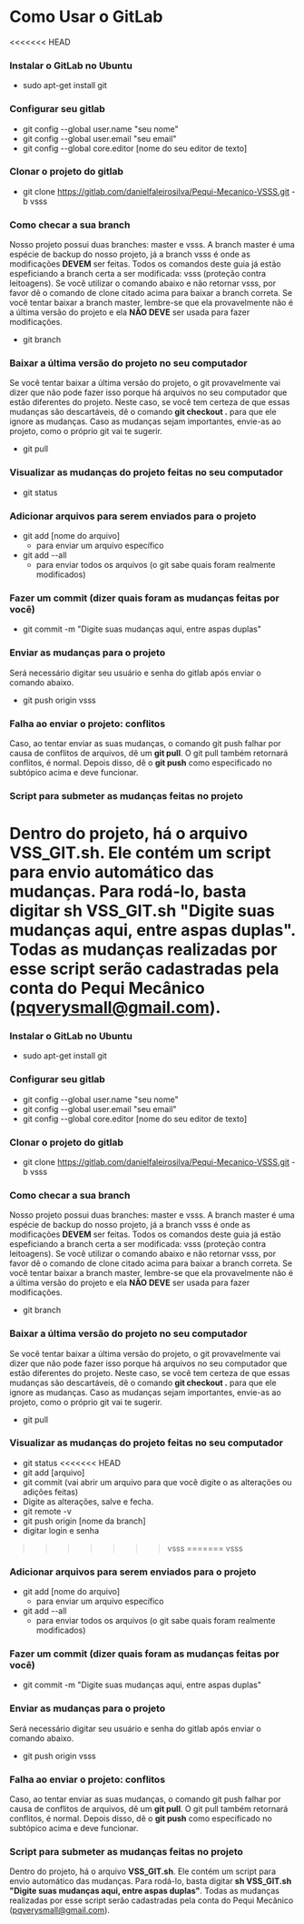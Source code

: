 # Como Usar o GitLab
<<<<<<< HEAD

### Instalar o GitLab no Ubuntu
- sudo apt-get install git

### Configurar seu gitlab
- git config --global user.name "seu nome"
- git config --global user.email "seu email"
- git config --global core.editor [nome do seu editor de texto]

### Clonar o projeto do gitlab
- git clone https://gitlab.com/danielfaleirosilva/Pequi-Mecanico-VSSS.git -b vsss


### Como checar a sua branch
Nosso projeto possui duas branches: master e vsss. A branch master é uma espécie de backup do nosso projeto, já a branch vsss é onde as modificações **DEVEM** ser feitas.
Todos os comandos deste guia já estão espeficiando a branch certa a ser modificada: vsss (proteção contra leitoagens). Se você utilizar o comando abaixo e não retornar vsss,
por favor dê o comando de clone citado acima para baixar a branch correta. Se você tentar baixar a branch master, lembre-se que ela provavelmente não é a última versão do
projeto e ela **NÃO DEVE** ser usada para fazer modificações.
- git branch

### Baixar a última versão do projeto no seu computador
Se você tentar baixar a última versão do projeto, o git provavelmente vai dizer que não pode fazer isso porque há arquivos no seu computador que estão diferentes do projeto. Neste caso,
se você tem certeza de que essas mudanças são descartáveis, dê o comando **git checkout .** para que ele ignore as mudanças. Caso as mudanças sejam importantes, envie-as ao projeto, como
o próprio git vai te sugerir.
- git pull

### Visualizar as mudanças do projeto feitas no seu computador
- git status

### Adicionar arquivos para serem enviados para o projeto
- git add [nome do arquivo]
    * para enviar um arquivo específico
- git add --all
    * para enviar todos os arquivos (o git sabe quais foram realmente modificados)

### Fazer um commit (dizer quais foram as mudanças feitas por você)
- git commit -m "Digite suas mudanças aqui, entre aspas duplas"


### Enviar as mudanças para o projeto
Será necessário digitar seu usuário e senha do gitlab após enviar o comando abaixo.
- git push origin vsss

### Falha ao enviar o projeto: conflitos
Caso, ao tentar enviar as suas mudanças, o comando git push falhar por causa de conflitos de arquivos, dê um **git pull**. 
O git pull também retornará conflitos, é normal. Depois disso, dê o **git push** como especificado no subtópico acima e
deve funcionar.

### Script para submeter as mudanças feitas no projeto
Dentro do projeto, há o arquivo **VSS_GIT.sh**. Ele contém um script para envio automático das mudanças.
Para rodá-lo, basta digitar **sh VSS_GIT.sh "Digite suas mudanças aqui, entre aspas duplas"**. Todas as mudanças realizadas por esse script serão cadastradas
pela conta do Pequi Mecânico (pqverysmall@gmail.com).
=======

### Instalar o GitLab no Ubuntu
- sudo apt-get install git

### Configurar seu gitlab
- git config --global user.name "seu nome"
- git config --global user.email "seu email"
- git config --global core.editor [nome do seu editor de texto]

### Clonar o projeto do gitlab
- git clone https://gitlab.com/danielfaleirosilva/Pequi-Mecanico-VSSS.git -b vsss


### Como checar a sua branch
Nosso projeto possui duas branches: master e vsss. A branch master é uma espécie de backup do nosso projeto, já a branch vsss é onde as modificações **DEVEM** ser feitas.
Todos os comandos deste guia já estão espeficiando a branch certa a ser modificada: vsss (proteção contra leitoagens). Se você utilizar o comando abaixo e não retornar vsss,
por favor dê o comando de clone citado acima para baixar a branch correta. Se você tentar baixar a branch master, lembre-se que ela provavelmente não é a última versão do
projeto e ela **NÃO DEVE** ser usada para fazer modificações.
- git branch

### Baixar a última versão do projeto no seu computador
Se você tentar baixar a última versão do projeto, o git provavelmente vai dizer que não pode fazer isso porque há arquivos no seu computador que estão diferentes do projeto. Neste caso,
se você tem certeza de que essas mudanças são descartáveis, dê o comando **git checkout .** para que ele ignore as mudanças. Caso as mudanças sejam importantes, envie-as ao projeto, como
o próprio git vai te sugerir.
- git pull

### Visualizar as mudanças do projeto feitas no seu computador
- git status
<<<<<<< HEAD
- git add [arquivo]
- git commit (vai abrir um arquivo para que você digite o as alterações ou adições feitas)
- Digite as alterações, salve e fecha.
- git remote -v
- git push origin [nome da branch]
- digitar login e senha
>>>>>>> vsss
=======
>>>>>>> vsss

### Adicionar arquivos para serem enviados para o projeto
- git add [nome do arquivo]
    * para enviar um arquivo específico
- git add --all
    * para enviar todos os arquivos (o git sabe quais foram realmente modificados)

### Fazer um commit (dizer quais foram as mudanças feitas por você)
- git commit -m "Digite suas mudanças aqui, entre aspas duplas"


### Enviar as mudanças para o projeto
Será necessário digitar seu usuário e senha do gitlab após enviar o comando abaixo.
- git push origin vsss

### Falha ao enviar o projeto: conflitos
Caso, ao tentar enviar as suas mudanças, o comando git push falhar por causa de conflitos de arquivos, dê um **git pull**. 
O git pull também retornará conflitos, é normal. Depois disso, dê o **git push** como especificado no subtópico acima e
deve funcionar.

### Script para submeter as mudanças feitas no projeto
Dentro do projeto, há o arquivo **VSS_GIT.sh**. Ele contém um script para envio automático das mudanças.
Para rodá-lo, basta digitar **sh VSS_GIT.sh "Digite suas mudanças aqui, entre aspas duplas"**. Todas as mudanças realizadas por esse script serão cadastradas
pela conta do Pequi Mecânico (pqverysmall@gmail.com).